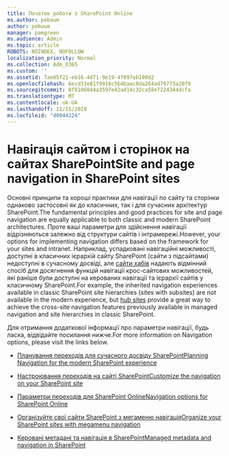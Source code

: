 ```yaml
---
title: Початок роботи з SharePoint Online
ms.author: pebaum
author: pebaum
manager: pamgreen
ms.audience: Admin
ms.topic: article
ROBOTS: NOINDEX, NOFOLLOW
localization_priority: Normal
ms.collection: Adm_O365
ms.custom: ''
ms.assetid: 7ae05f21-eb16-4d71-9e19-4f097eb100d2
ms.openlocfilehash: 6ecd33e81f9918c5b4baac8da264ad79773a20f9
ms.sourcegitcommit: 0f0186044a3597e42ad14c32ca58e7224344dcfa
ms.translationtype: MT
ms.contentlocale: uk-UA
ms.lasthandoff: 12/15/2019
ms.locfileid: "40044224"
---
```

# <a name="site-and-page-navigation-in-sharepoint-sites"></a><span data-ttu-id="a70e2-102">Навігація сайтом і сторінок на сайтах SharePoint</span><span class="sxs-lookup"><span data-stu-id="a70e2-102">Site and page navigation in SharePoint sites</span></span>

<span data-ttu-id="a70e2-103">Основні принципи та хороші практики для навігації по сайту та сторінки однаково застосовні як до класичних, так і для сучасних архітектур SharePoint.</span><span class="sxs-lookup"><span data-stu-id="a70e2-103">The fundamental principles and good practices for site and page navigation are equally applicable to both classic and modern SharePoint architectures.</span></span> <span data-ttu-id="a70e2-104">Проте ваші параметри для здійснення навігації відрізняються залежно від структури сайтів і інтрамережі.</span><span class="sxs-lookup"><span data-stu-id="a70e2-104">However, your options for implementing navigation differs based on the framework for your sites and intranet.</span></span> <span data-ttu-id="a70e2-105">Наприклад, успадковані навігаційні можливості, доступні в класичних ієрархій сайту SharePoint (сайти з підсайтами) недоступні в сучасному досвіді, але [сайти хабів](https://support.office.com/article/fe26ae84-14b7-45b6-a6d1-948b3966427f) надають відмінний спосіб для досягнення функцій навігації крос-сайтових можливостей, які раніше були доступні на керованих навігації та ієрархії сайтів у класичному SharePoint.</span><span class="sxs-lookup"><span data-stu-id="a70e2-105">For example, the inherited navigation experiences available in classic SharePoint site hierarchies (sites with subsites) are not available in the modern experience, but [hub sites](https://support.office.com/article/fe26ae84-14b7-45b6-a6d1-948b3966427f) provide a great way to achieve the cross-site navigation features previously available in managed navigation and site hierarchies in classic SharePoint.</span></span>

 <span data-ttu-id="a70e2-106">Для отримання додаткової інформації про параметри навігації, будь ласка, відвідайте посилання нижче.</span><span class="sxs-lookup"><span data-stu-id="a70e2-106">For more information on Navigation options, please visit the links below.</span></span>

 - [<span data-ttu-id="a70e2-107">Планування переходів для сучасного досвіду SharePoint</span><span class="sxs-lookup"><span data-stu-id="a70e2-107">Planning Navigation for the modern SharePoint experience</span></span>](https://docs.microsoft.com/sharepoint/plan-navigation-modern-experience)

- [<span data-ttu-id="a70e2-108">Настроювання переходів на сайті SharePoint</span><span class="sxs-lookup"><span data-stu-id="a70e2-108">Customize the navigation on your SharePoint site</span></span>](https://support.office.com/article/customize-the-navigation-on-your-sharepoint-site-3cd61ae7-a9ed-4e1e-bf6d-4655f0bf25ca)

- [<span data-ttu-id="a70e2-109">Параметри переходів для SharePoint Online</span><span class="sxs-lookup"><span data-stu-id="a70e2-109">Navigation options for SharePoint Online</span></span>](https://docs.microsoft.com/office365/enterprise/navigation-options-for-sharepoint-online)
 
- [<span data-ttu-id="a70e2-110">Організуйте свої сайти SharePoint з мегаменю навігація</span><span class="sxs-lookup"><span data-stu-id="a70e2-110">Organize your SharePoint sites with megamenu navigation</span></span>](https://techcommunity.microsoft.com/t5/Microsoft-SharePoint-Blog/Organize-your-SharePoint-sites-with-megamenu-navigation-and-new/ba-p/328068)

- [<span data-ttu-id="a70e2-111">Керовані метадані та навігація в SharePoint</span><span class="sxs-lookup"><span data-stu-id="a70e2-111">Managed metadata and navigation in SharePoint</span></span>](https://docs.microsoft.com/sharepoint/dev/general-development/managed-metadata-and-navigation-in-sharepoint)


